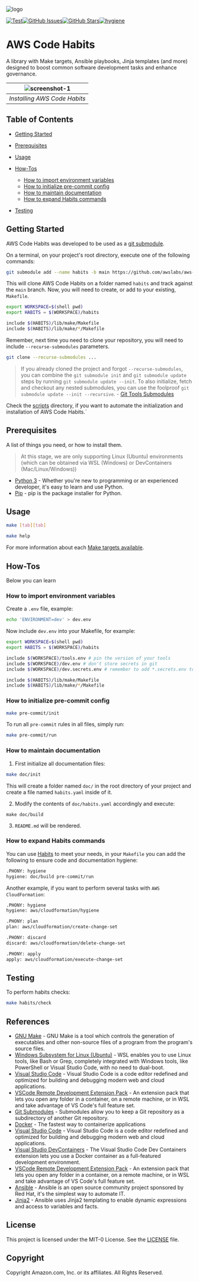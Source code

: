 <!--
  ** MANAGED BY AWS CODE HABITS
  ** DO NOT EDIT THIS FILE
  **
  ** 1) Make all changes to `doc/habits.yaml`
  ** 2) Run `make doc/build` to rebuild this file
  **
-->

![logo][logo]


[![Test](https://github.com/awslabs/aws-code-habits/actions/workflows/test.yaml/badge.svg)](https://github.com/awslabs/aws-code-habits/actions/workflows/test.yaml)[![GitHub Issues](https://img.shields.io/github/issues/awslabs/aws-code-habits)](https://github.com/awslabs/aws-code-habits/issues)[![GitHub Stars](https://img.shields.io/github/stars/awslabs/aws-code-habits)](https://github.com/awslabs/aws-code-habits/stargazers)[![hygiene](https://github.com/awslabs/aws-code-habits/actions/workflows/hygiene.yaml/badge.svg)](https://github.com/awslabs/aws-code-habits/actions/workflows/hygiene.yaml)

# AWS Code Habits

A library with Make targets, Ansible playbooks, Jinja templates (and more) designed to boost common software development tasks and enhance governance.

| ![screenshot-1](https://user-images.githubusercontent.com/3298422/198290134-fec4a14d-8542-4b92-9cbc-d33f476e7a74.gif) |
|:--:|
| *Installing AWS Code Habits* |


## Table of Contents

- [Getting Started](#getting-started)

- [Prerequisites](#prerequisites)


- [Usage](#usage)

- [How-Tos](#how-tos)
  - [How to import environment variables](#how-to-import-environment-variables)
  - [How to initialize pre-commit config](#how-to-initialize-pre-commit-config)
  - [How to maintain documentation](#how-to-maintain-documentation)
  - [How to expand Habits commands](#how-to-expand-habits-commands)

- [Testing](#testing)


## Getting Started

AWS Code Habits was developed to be used as a [git submodule](https://git-scm.com/book/en/v2/Git-Tools-Submodules).

On a terminal, on your project's root directory, execute one of the following commands:

```bash
git submodule add --name habits -b main https://github.com/awslabs/aws-code-habits.git habits
```

This will clone AWS Code Habits on a folder named `habits` and track against the `main` branch.
Now, you will need to create, or add to your existing, `Makefile`.

```bash
export WORKSPACE=$(shell pwd)
export HABITS = $(WORKSPACE)/habits

include $(HABITS)/lib/make/Makefile
include $(HABITS)/lib/make/*/Makefile
```

Remember, next time you need to clone your repository, you will need to include `--recurse-submodules` parameters.
```bash
git clone --recurse-submodules ...
```
> If you already cloned the project and forgot `--recurse-submodules`, you can combine the `git submodule init` and `git submodule update` steps by running `git submodule update --init`. To also initialize, fetch and checkout any nested submodules, you can use the foolproof `git submodule update --init --recursive`. - [Git Tools Submodules](https://git-scm.com/book/en/v2/Git-Tools-Submodules)

Check the [scripts](scripts/) directory, if you want to automate the initialization and installation of AWS Code Habits.`


## Prerequisites
  A list of things you need, or how to install them.
> At this stage, we are only supporting Linux (Ubuntu) environments (which can be obtained via WSL (Windows) or DevContainers (Mac/Linux/Windows))

- [Python 3](https://www.python.org) - Whether you're new to programming or an experienced developer, it's easy to learn and use Python.
- [Pip](https://pypi.org/project/pip/) - pip is the package installer for Python.



## Usage

```bash
make [tab][tab]
```

```bash
make help
```
For more information about each [Make targets available](Makefile.md).

## How-Tos
Below you can learn

### How to import environment variables
Create a `.env` file, example:

```bash
echo 'ENVIRONMENT=dev' > dev.env
```

Now include `dev.env` into your Makefile, for example:
```bash
export WORKSPACE=$(shell pwd)
export HABITS = $(WORKSPACE)/habits

include $(WORKSPACE)/tools.env # pin the version of your tools
include $(WORKSPACE)/dev.env # don't store secrets in git
include $(WORKSPACE)/dev.secrets.env # remember to add *.secrets.env to .gitignore

include $(HABITS)/lib/make/Makefile
include $(HABITS)/lib/make/*/Makefile
```

### How to initialize pre-commit config
```bash
make pre-commit/init
```

To run all `pre-commit` rules in all files, simply run:

```bash
make pre-commit/run
```

### How to maintain documentation
1. First initialize all documentation files:
```bash
make doc/init
```

This will create a folder named `doc/` in the root directory of your project and create a file named `habits.yaml` inside of it.

2. Modify the contents of `doc/habits.yaml` accordingly and execute:

```
make doc/build
```

3. `README.md` will be rendered.

### How to expand Habits commands
You can use [Habits][habits] to meet your needs, in your `Makefile` you can add the following to ensure code and documentation hygiene:
```bash
.PHONY: hygiene
hygiene: doc/build pre-commit/run
```

Another example, if you want to perform several tasks with `AWS CloudFormation`:
```bash
.PHONY: hygiene
hygiene: aws/cloudformation/hygiene

.PHONY: plan
plan: aws/cloudformation/create-change-set

.PHONY: discard
discard: aws/cloudformation/delete-change-set

.PHONY: apply
apply: aws/cloudformation/execute-change-set
```


## Testing
To perform habits checks:
```bash
make habits/check
```



## References
- [GNU Make](https://www.gnu.org/software/make/) - GNU Make is a tool which controls the generation of executables and other non-source files of a program from the program's source files.
- [Windows Subsystem for Linux (Ubuntu)](https://docs.microsoft.com/en-us/windows/wsl/install) - WSL enables you to use Linux tools, like Bash or Grep, completely integrated with Windows tools, like PowerShell or Visual Studio Code, with no need to dual-boot.
- [Visual Studio Code](https://code.visualstudio.com/) - Visual Studio Code is a code editor redefined and optimized for building and debugging modern web and cloud applications.
- [VSCode Remote Development Extension Pack](https://marketplace.visualstudio.com/items?itemName=ms-vscode-remote.vscode-remote-extensionpack) - An extension pack that lets you open any folder in a container, on a remote machine, or in WSL and take advantage of VS Code's full feature set.
- [Git Submodules](https://git-scm.com/book/en/v2/Git-Tools-Submodules) - Submodules allow you to keep a Git repository as a subdirectory of another Git repository.
- [Docker](https://www.docker.com/products/docker-desktop/) - The fastest way to containerize applications
- [Visual Studio Code](https://code.visualstudio.com/) - Visual Studio Code is a code editor redefined and optimized for building and debugging modern web and cloud applications.
- [Visual Studio DevContainers](https://code.visualstudio.com/docs/devcontainers/containers) - The Visual Studio Code Dev Containers extension lets you use a Docker container as a full-featured development environment.
- [VSCode Remote Development Extension Pack](https://marketplace.visualstudio.com/items?itemName=ms-vscode-remote.vscode-remote-extensionpack) - An extension pack that lets you open any folder in a container, on a remote machine, or in WSL and take advantage of VS Code's full feature set.
- [Ansible](https://www.ansible.com/) - Ansible is an open source community project sponsored by Red Hat, it's the simplest way to automate IT.
- [Jinja2](https://docs.ansible.com/ansible/latest/user_guide/playbooks_templating.html) - Ansible uses Jinja2 templating to enable dynamic expressions and access to variables and facts.


## License
This project is licensed under the MIT-0 License. See the [LICENSE](LICENSE) file.

## Copyright
Copyright Amazon.com, Inc. or its affiliates. All Rights Reserved.


[repo]: https://github.com/awslabs/aws-code-habits
[logo]: doc/logo.png

[habits]: https://github.com/awslabs/aws-code-habits
